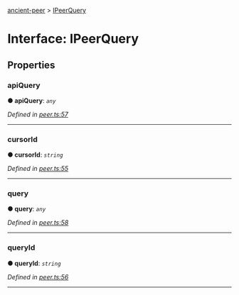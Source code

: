 [ancient-peer](../README.md) > [IPeerQuery](../interfaces/ipeerquery.md)



# Interface: IPeerQuery


## Properties
<a id="apiquery"></a>

###  apiQuery

**●  apiQuery**:  *`any`* 

*Defined in [peer.ts:57](https://github.com/AncientSouls/Peer/blob/035696c/src/lib/peer.ts#L57)*





___

<a id="cursorid"></a>

###  cursorId

**●  cursorId**:  *`string`* 

*Defined in [peer.ts:55](https://github.com/AncientSouls/Peer/blob/035696c/src/lib/peer.ts#L55)*





___

<a id="query"></a>

###  query

**●  query**:  *`any`* 

*Defined in [peer.ts:58](https://github.com/AncientSouls/Peer/blob/035696c/src/lib/peer.ts#L58)*





___

<a id="queryid"></a>

###  queryId

**●  queryId**:  *`string`* 

*Defined in [peer.ts:56](https://github.com/AncientSouls/Peer/blob/035696c/src/lib/peer.ts#L56)*





___


